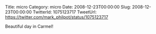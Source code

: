 Title: micro
Category: micro
Date: 2008-12-23T00:00:00
Slug: 2008-12-23T00:00:00
TwitterId: 1075123717
TweetUrl: https://twitter.com/mark_philpot/status/1075123717

Beautiful day in Carmel!